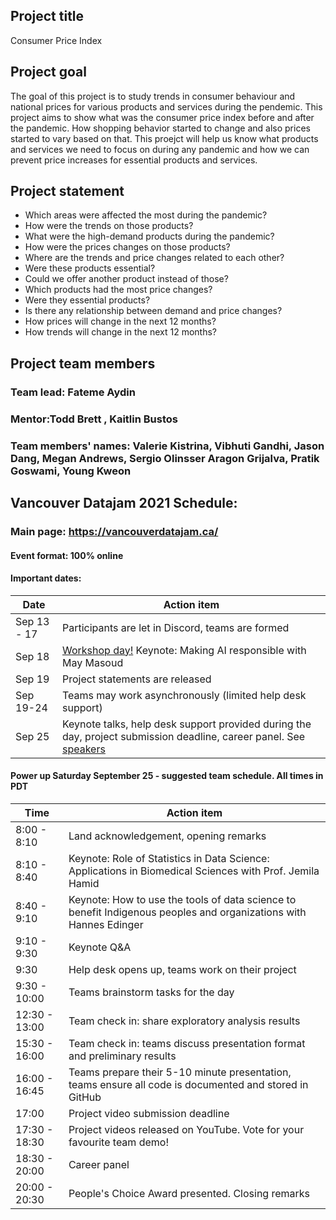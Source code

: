 ## Project title

Consumer Price Index

## Project goal

The goal of this project is to study trends in consumer behaviour and national prices for various products and services during the pendemic. This project aims to show what was the consumer price index before and after the pandemic. How shopping behavior started to change and also prices started to vary based on that. This proejct will help us know what products and services we need to focus on during any pandemic and how we can prevent price increases for essential products and services.

## Project statement

- Which areas were affected the most during the pandemic?
- How were the trends on those products?
- What were the high-demand products during the pandemic?
- How were the prices changes on those products?
- Where are the trends and price changes related to each other?
- Were these products essential?
- Could we offer another product instead of those?
- Which products had the most price changes?
- Were they essential products?
- Is there any relationship between demand and price changes?
- How prices will change in the next 12 months?
- How trends will change in the next 12 months?

## Project team members

### Team lead: Fateme Aydin

### Mentor:Todd Brett , Kaitlin Bustos

### Team members' names: Valerie Kistrina, Vibhuti Gandhi, Jason Dang, Megan Andrews, Sergio Olinsser Aragon Grijalva, Pratik Goswami, Young Kweon

## Vancouver Datajam 2021 Schedule:

### Main page: https://vancouverdatajam.ca/
#### Event format: 100% online

#### Important dates: 

|Date | Action item |
| - | - |
|Sep 13 - 17 |Participants are let in Discord, teams are formed|
|Sep 18 |[Workshop day!](https://www.vancouverdatajam.ca/workshops) Keynote: Making AI responsible with May Masoud|
|Sep 19 |Project statements are released|
|Sep 19-24 |Teams may work asynchronously (limited help desk support)|
|Sep 25 |Keynote talks, help desk support provided during the day, project submission deadline, career panel. See [speakers](https://www.vancouverdatajam.ca/speakers)|

#### Power up Saturday September 25 - suggested team schedule. All times in PDT

|Time| Action item|
| - | - |
|8:00 - 8:10| Land acknowledgement, opening remarks |
|8:10 - 8:40| Keynote: Role of Statistics in Data Science: Applications in Biomedical Sciences with Prof. Jemila Hamid | 
|8:40 - 9:10| Keynote: How to use the tools of data science to benefit Indigenous peoples and organizations  with Hannes Edinger |
|9:10 -  9:30| Keynote Q&A |
|9:30 | Help desk opens up, teams work on their project |
|9:30 - 10:00| Teams brainstorm tasks for the day|
|12:30 - 13:00| Team check in: share exploratory analysis results |
|15:30 - 16:00| Team check in: teams discuss presentation format and preliminary results|
|16:00 - 16:45| Teams prepare their 5-10 minute presentation, teams ensure all code is documented and stored in GitHub|
|17:00| Project video submission deadline|
|17:30 - 18:30| Project videos released on YouTube. Vote for your favourite team demo!| 
|18:30 - 20:00 | Career panel|
|20:00 - 20:30 | People's Choice Award presented. Closing remarks|
